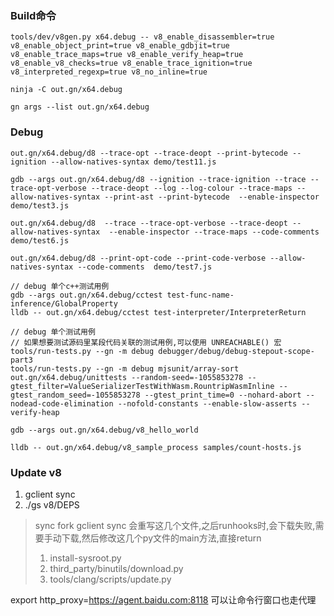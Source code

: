 ### Build命令

```
tools/dev/v8gen.py x64.debug -- v8_enable_disassembler=true v8_enable_object_print=true v8_enable_gdbjit=true v8_enable_trace_maps=true v8_enable_verify_heap=true v8_enable_v8_checks=true v8_enable_trace_ignition=true v8_interpreted_regexp=true v8_no_inline=true

ninja -C out.gn/x64.debug

gn args --list out.gn/x64.debug
```

### Debug

```
out.gn/x64.debug/d8 --trace-opt --trace-deopt --print-bytecode --ignition --allow-natives-syntax demo/test11.js

gdb --args out.gn/x64.debug/d8 --ignition --trace-ignition --trace --trace-opt-verbose --trace-deopt --log --log-colour --trace-maps --allow-natives-syntax --print-ast --print-bytecode  --enable-inspector demo/test3.js

out.gn/x64.debug/d8  --trace --trace-opt-verbose --trace-deopt --allow-natives-syntax  --enable-inspector --trace-maps --code-comments demo/test6.js

out.gn/x64.debug/d8 --print-opt-code --print-code-verbose --allow-natives-syntax --code-comments  demo/test7.js

// debug 单个c++测试用例
gdb --args out.gn/x64.debug/cctest test-func-name-inference/GlobalProperty
lldb -- out.gn/x64.debug/cctest test-interpreter/InterpreterReturn

// debug 单个测试用例
// 如果想要测试源码里某段代码关联的测试用例,可以使用 UNREACHABLE() 宏
tools/run-tests.py --gn -m debug debugger/debug/debug-stepout-scope-part3
tools/run-tests.py --gn -m debug mjsunit/array-sort
out.gn/x64.debug/unittests --random-seed=-1055853278 --gtest_filter=ValueSerializerTestWithWasm.RountripWasmInline --gtest_random_seed=-1055853278 --gtest_print_time=0 --nohard-abort --nodead-code-elimination --nofold-constants --enable-slow-asserts --verify-heap

gdb --args out.gn/x64.debug/v8_hello_world

lldb -- out.gn/x64.debug/v8_sample_process samples/count-hosts.js
```

### Update v8

1. gclient sync
2. ./gs v8/DEPS

> sync fork
gclient sync 会重写这几个文件,之后runhooks时,会下载失败,需要手动下载,然后修改这几个py文件的main方法,直接return
>
> 1. install-sysroot.py
> 2. third_party/binutils/download.py
> 3. tools/clang/scripts/update.py

export http_proxy=https://agent.baidu.com:8118
可以让命令行窗口也走代理